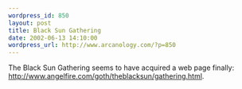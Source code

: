 ```yaml
--- 
wordpress_id: 850
layout: post
title: Black Sun Gathering
date: 2002-06-13 14:10:00
wordpress_url: http://www.arcanology.com/?p=850
---
```

The Black Sun Gathering seems to have acquired a web page finally: <a href="http://www.angelfire.com/goth/theblacksun/gathering.html">http://www.angelfire.com/goth/theblacksun/gathering.html</a>.